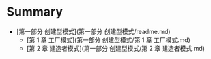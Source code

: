 # Summary

* [第一部分 创建型模式](第一部分 创建型模式/readme.md)
    * [第 1 章 工厂模式](第一部分 创建型模式/第 1 章 工厂模式.md)
    * [第 2 章 建造者模式](第一部分 创建型模式/第 2 章 建造者模式.md)
